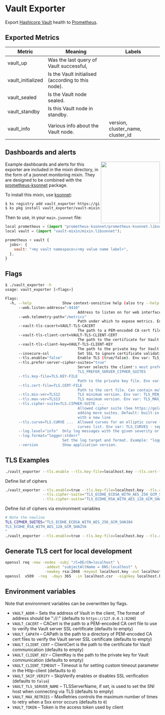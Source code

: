 # Vault Exporter

Export [Hashicorp Vault](https://github.com/hashicorp/vault) health to [Prometheus](https://github.com/prometheus/prometheus).

## Exported Metrics

| Metric | Meaning | Labels |
| ------ | ------- | ------ |
| vault_up | Was the last query of Vault successful, | |
| vault_initialized | Is the Vault initialised (according to this node). | |
| vault_sealed | Is the Vault node sealed. | |
| vault_standby | Is this Vault node in standby. | |
| vault_info | Various info about the Vault node. | version, cluster_name, cluster_id |

## Dashboards and alerts

<img align="right" width="192" height="200" src="dashboard.png">

Example dashboards and alerts for this exporter are included in the
mixin directory, in the form of a jsonnet monitoring mixin.  They
are designed to be combined with the [prometheus-ksonnet](https://github.com/kausalco/public/tree/master/prometheus-ksonnet) package.

To install this mixin, use [ksonnet](https://ksonnet.io/):

```sh
$ ks registry add vault_exporter https://github.com/grapeshot/vault_exporter
$ ks pkg install vault_exporter/vault-mixin
```

Then to use, in your `main.jsonnet` file:

```js
local prometheus = (import "prometheus-ksonnet/prometheus-ksonnet.libsonnet");
local vault = (import "vault-mixin/mixin.libsonnet");

prometheus + vault {
  jobs+: {
    vault: "<my vault namespace>/<my value name label>",
  },
}
```

## Flags

```bash
$ ./vault_exporter -h
usage: vault_exporter [<flags>]

Flags:
  -h, --help              Show context-sensitive help (also try --help-long and --help-man).
      --web.listen-address=":9410"  
                                 Address to listen on for web interface and telemetry. Env var: WEB_LISTEN_ADDRESS
      --web.telemetry-path="/metrics"  
                                 Path under which to expose metrics. Env var: WEB_TELEMETRY_PATH
      --vault-tls-cacert=VAULT-TLS-CACERT  
                                 The path to a PEM-encoded CA cert file to use to verify the Vault server SSL certificate.
      --vault-tls-client-cert=VAULT-TLS-CLIENT-CERT  
                                 The path to the certificate for Vault communication.
      --vault-tls-client-key=VAULT-TLS-CLIENT-KEY  
                                 The path to the private key for Vault communication.
      --insecure-ssl             Set SSL to ignore certificate validation.
      --tls.enable="false"       Enable TLS (true/false). Env var: TLS_ENABLE
      --tls.prefer-server-cipher-suites="true"
                                 Server selects the client's most preferred cipher suite (true/false). Env var:
                                 TLS_PREFER_SERVER_CIPHER_SUITES
      --tls.key-file=TLS.KEY-FILE
                                 Path to the private key file. Env var: TLS_KEY_FILE
      --tls.cert-file=TLS.CERT-FILE
                                 Path to the cert file. Can contain multiple certs. Env var: TLS_CERT_FILE
      --tls.min-ver=TLS12        TLS minimum version. Env var: TLS_MIN_VER
      --tls.max-ver=TLS13        TLS maximum version. Env var: TLS_MAX_VER
      --tls.cipher-suite=TLS.CIPHER-SUITE ...
                                 Allowed cipher suite (See https://golang.org/pkg/crypto/tls/#pkg-constants). Specify multiple times for
                                 adding more suites. Default: built-in cipher list. Env var: TLS_CIPHER_SUITES - separate multiple values
                                 with a new line
      --tls.curve=TLS.CURVE ...  Allowed curves for an elliptic curve (See https://golang.org/pkg/crypto/tls/#CurveID). Default: built-in
                                 curves list. Env var: TLS_CURVES - separate multiple values with a new line
      --log.level="info"  Only log messages with the given severity or above. Valid levels: [debug, info, warn, error, fatal]
      --log.format="logger:stderr"  
                          Set the log target and format. Example: "logger:syslog?appname=bob&local=7" or "logger:stdout?json=true"
      --version           Show application version.
```

## TLS Examples

```bash
./vault_exporter --tls.enable --tls.key-file=localhost.key --tls.cert-file=localhost.crt
```

Define list of ciphers
```bash
./vault_exporter --tls.enable=true --tls.key-file=localhost.key --tls.cert-file=localhost.crt \
                 --tls.cipher-suite="TLS_ECDHE_ECDSA_WITH_AES_256_GCM_SHA384" \
                 --tls.cipher-suite="TLS_ECDHE_RSA_WITH_AES_128_GCM_SHA256"
```

Define list of ciphers via environment variables
```bash
# Note the newline
TLS_CIPHER_SUITES="TLS_ECDHE_ECDSA_WITH_AES_256_GCM_SHA384
TLS_ECDHE_RSA_WITH_AES_128_GCM_SHA256
"
./vault_exporter --tls.enable=true --tls.key-file=localhost.key --tls.cert-file=localhost.crt
```

## Generate TLS cert for local development

```bash
openssl req -new -nodes -subj "/C=DE/CN=localhost" \
                  -addext "subjectAltName = DNS:localhost" \
                  -newkey rsa:2048 -keyout localhost.key -out localhost.csr
openssl  x509  -req  -days 365  -in localhost.csr  -signkey localhost.key  -out localhost.crt
```

## Environment variables

Note that environment variables can be overwritten by flags.

* `VAULT_ADDR` – Sets the address of Vault in the client, The format of address should be "<Scheme>://<Host>:<Port>" (defaults to `https://127.0.0.1:8200`)
* `VAULT_CACERT` – CACert is the path to a PEM-encoded CA cert file to use to verify the Vault server SSL certificate (defaults to empty)
* `VAULT_CAPATH` – CAPath is the path to a directory of PEM-encoded CA cert files to verify the Vault server SSL certificate (defaults to empty)
* `VAULT_CLIENT_CERT` – ClientCert is the path to the certificate for Vault communication (defaults to empty)
* `VAULT_CLIENT_KEY` – ClientKey is the path to the private key for Vault communication (defaults to empty)
* `VAULT_CLIENT_TIMEOUT` – Timeout is for setting custom timeout parameter in the Http-client (defaults to `0`)
* `VAULT_SKIP_VERIFY` – SkipVerify enables or disables SSL verification (defaults to `false`)
* `VAULT_TLS_SERVER_NAME` – TLSServerName, if set, is used to set the SNI host when connecting via TLS (defaults to empty)
* `VAULT_MAX_RETRIES` – MaxRetries controls the maximum number of times to retry when a 5xx error occurs (defaults to `0`)
* `VAULT_TOKEN` – Token is the access token used by client
